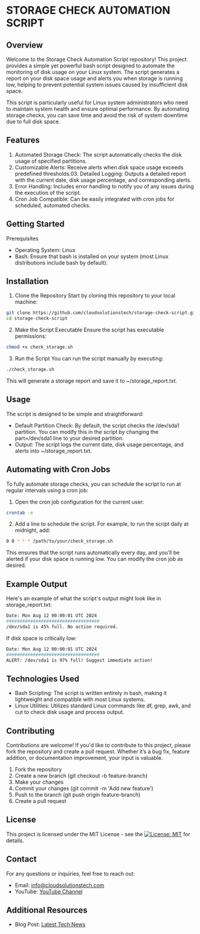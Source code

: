 # STORAGE CHECK AUTOMATION SCRIPT

## Overview

Welcome to the Storage Check Automation Script repository! This project provides a simple yet powerful bash script designed to automate the monitoring of disk usage on your Linux system. The script generates a report on your disk space usage and alerts you when storage is running low, helping to prevent potential system issues caused by insufficient disk space.

This script is particularly useful for Linux system administrators who need to maintain system health and ensure optimal performance. By automating storage checks, you can save time and avoid the risk of system downtime due to full disk space.

## Features
01. Automated Storage Check: The script automatically checks the disk usage of specified partitions.
02. Customizable Alerts: Receive alerts when disk space usage exceeds predefined thresholds.03. Detailed Logging: Outputs a detailed report with the current date, disk usage percentage, and corresponding alerts.
04. Error Handling: Includes error handling to notify you of any issues during the execution of the script.
05. Cron Job Compatible: Can be easily integrated with cron jobs for scheduled, automated checks.

## Getting Started
Prerequisites
- Operating System: Linux
- Bash: Ensure that bash is installed on your system (most Linux distributions include bash by default).

## Installation

01. Clone the Repository
Start by cloning this repository to your local machine:
```bash
git clone https://github.com/cloudsolutionstech/storage-check-script.git
cd storage-check-script
```

02. Make the Script Executable
Ensure the script has executable permissions:
```bash
chmod +x check_storage.sh
```

03. Run the Script
You can run the script manually by executing:
```bash
./check_storage.sh
```
This will generate a storage report and save it to ~/storage_report.txt.

## Usage
The script is designed to be simple and straightforward:
- Default Partition Check: By default, the script checks the /dev/sda1 partition. You can modify this in the script by changing the part=/dev/sda1 line to your desired partition.
- Output: The script logs the current date, disk usage percentage, and alerts into ~/storage_report.txt.

## Automating with Cron Jobs
To fully automate storage checks, you can schedule the script to run at regular intervals using a cron job:

01. Open the cron job configuration for the current user:
```bash
crontab -e
```

02. Add a line to schedule the script. For example, to run the script daily at midnight, add:
```bash
0 0 * * * /path/to/your/check_storage.sh
```
This ensures that the script runs automatically every day, and you’ll be alerted if your disk space is running low. You can modify the cron job as desired.

## Example Output
Here's an example of what the script's output might look like in storage_report.txt:

```bash
Date: Mon Aug 12 00:00:01 UTC 2024
###################################
/dev/sda1 is 45% full. No action required.
```

If disk space is critically low:
```bash
Date: Mon Aug 12 00:00:01 UTC 2024
###################################
ALERT: /dev/sda1 is 97% full! Suggest immediate action!
```

## Technologies Used
- Bash Scripting: The script is written entirely in bash, making it lightweight and compatible with most Linux systems.
- Linux Utilities: Utilizes standard Linux commands like df, grep, awk, and cut to check disk usage and process output.

## Contributing
Contributions are welcome! If you'd like to contribute to this project, please fork the repository and create a pull request. Whether it’s a bug fix, feature addition, or documentation improvement, your input is valuable.

01. Fork the repository
02. Create a new branch (git checkout -b feature-branch)
03. Make your changes
04. Commit your changes (git commit -m 'Add new feature')
05. Push to the branch (git push origin feature-branch)
06. Create a pull request

## License
This project is licensed under the MIT License - see the [![License: MIT](https://img.shields.io/badge/License-MIT-yellow.svg)](https://opensource.org/licenses/MIT) for details.

## Contact
For any questions or inquiries, feel free to reach out:
- Email: info@cloudsolutionstech.com
- YouTube: [YouTube Channel](http://www.youtube.com/@cloudsolutionsIT)

## Additional Resources
- Blog Post: [Latest Tech News](https://cloudsolutionstech.com/news/)




